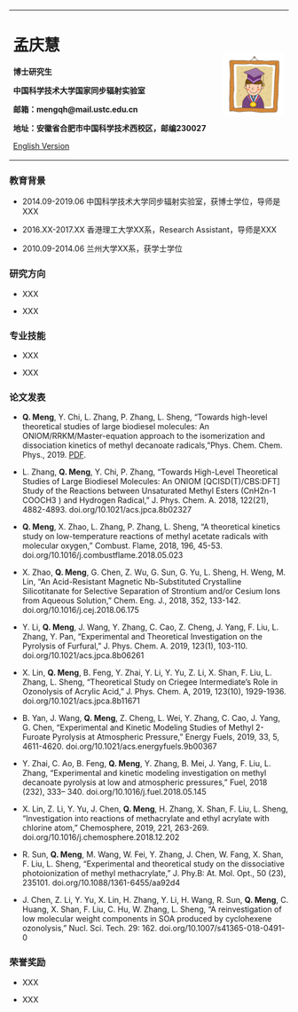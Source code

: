 <div>
<table border="0">
  <tr>
    <td width="75%">
      <h1>孟庆慧</h1>
      <p><b>博士研究生</b></p>
      <p><b>中国科学技术大学国家同步辐射实验室</b></p>
      <p><b>邮箱：mengqh@mail.ustc.edu.cn</b></p>
      <p><b>地址：安徽省合肥市中国科学技术西校区，邮编230027</b></p>
      <p><a href="/index-en.html">English Version</a></p>
    </td>
    <td width="25%">
      <img src="/mengqh.jpg" width="100%">
    </td>
  </tr>
</table>
</div>

### 教育背景
- 2014.09-2019.06 中国科学技术大学同步辐射实验室，获博士学位，导师是XXX

- 2016.XX-2017.XX 香港理工大学XX系，Research Assistant，导师是XXX

- 2010.09-2014.06 兰州大学XX系，获学士学位

### 研究方向
- XXX

- XXX

### 专业技能
- XXX

- XXX

### 论文发表
- **Q. Meng**, Y. Chi, L. Zhang, P. Zhang, L. Sheng, “Towards high-level theoretical studies of large biodiesel molecules: An ONIOM/RRKM/Master-equation approach to the isomerization and dissociation kinetics of methyl decanoate radicals,”Phys. Chem. Chem. Phys., 2019. [PDF](./publication/publication.pdf).

- L. Zhang, **Q. Meng**, Y. Chi, P. Zhang, “Towards High-Level Theoretical Studies of Large Biodiesel Molecules: An ONIOM [QCISD(T)/CBS:DFT] Study of the Reactions between Unsaturated Methyl Esters (CnH2n-1 COOCH3 ) and Hydrogen Radical,” J. Phys. Chem. A. 2018, 122(21), 4882-4893. doi.org/10.1021/acs.jpca.8b02327

- **Q. Meng**, X. Zhao, L. Zhang, P. Zhang, L. Sheng, “A theoretical kinetics study on low-temperature reactions of methyl acetate radicals with molecular oxygen,” Combust. Flame, 2018, 196, 45-53. doi.org/10.1016/j.combustflame.2018.05.023

- X. Zhao, **Q. Meng**, G. Chen, Z. Wu, G. Sun, G. Yu, L. Sheng, H. Weng, M. Lin, “An Acid-Resistant Magnetic Nb-Substituted Crystalline Silicotitanate for Selective Separation of Strontium and/or Cesium Ions from Aqueous Solution,” Chem. Eng. J., 2018, 352, 133-142. doi.org/10.1016/j.cej.2018.06.175

- Y. Li, **Q. Meng**, J. Wang, Y. Zhang, C. Cao, Z. Cheng, J. Yang, F. Liu, L. Zhang, Y. Pan, “Experimental and Theoretical Investigation on the Pyrolysis of Furfural,” J. Phys. Chem. A. 2019, 123(1), 103-110. doi.org/10.1021/acs.jpca.8b06261

- X. Lin, **Q. Meng**, B. Feng, Y. Zhai, Y. Li, Y. Yu, Z. Li, X. Shan, F. Liu, L. Zhang, L. Sheng, “Theoretical Study on Criegee Intermediate’s Role in Ozonolysis of Acrylic Acid,” J. Phys. Chem. A, 2019, 123(10), 1929-1936. doi.org/10.1021/acs.jpca.8b11671

- B. Yan, J. Wang, **Q. Meng**, Z. Cheng, L. Wei, Y. Zhang, C. Cao, J. Yang, G. Chen, “Experimental and Kinetic Modeling Studies of Methyl 2-Furoate Pyrolysis at Atmospheric Pressure,” Energy Fuels, 2019, 33, 5, 4611-4620. doi.org/10.1021/acs.energyfuels.9b00367

- Y. Zhai, C. Ao, B. Feng, **Q. Meng**, Y. Zhang, B. Mei, J. Yang, F. Liu, L. Zhang, “Experimental and kinetic modeling investigation on methyl decanoate pyrolysis at low and atmospheric pressures,” Fuel, 2018 (232), 333– 340. doi.org/10.1016/j.fuel.2018.05.145

- X. Lin, Z. Li, Y. Yu, J. Chen, **Q. Meng**, H. Zhang, X. Shan, F. Liu, L. Sheng, “Investigation into reactions of methacrylate and ethyl acrylate with chlorine atom,” Chemosphere, 2019, 221, 263-269. doi.org/10.1016/j.chemosphere.2018.12.202

- R. Sun, **Q. Meng**, M. Wang, W. Fei, Y. Zhang, J. Chen, W. Fang, X. Shan, F. Liu, L. Sheng, “Experimental and theoretical study on the dissociative photoionization of methyl methacrylate,” J. Phy.B: At. Mol. Opt., 50 (23), 235101. doi.org/10.1088/1361-6455/aa92d4

- J. Chen, Z. Li, Y. Yu, X. Lin, H. Zhang, Y. Li, H. Wang, R. Sun, **Q. Meng**, C. Huang, X. Shan, F. Liu, C. Hu, W. Zhang, L. Sheng, “A reinvestigation of low molecular weight components in SOA produced by cyclohexene ozonolysis,” Nucl. Sci. Tech. 29: 162. doi.org/10.1007/s41365-018-0491-0


### 荣誉奖励
- XXX

- XXX
